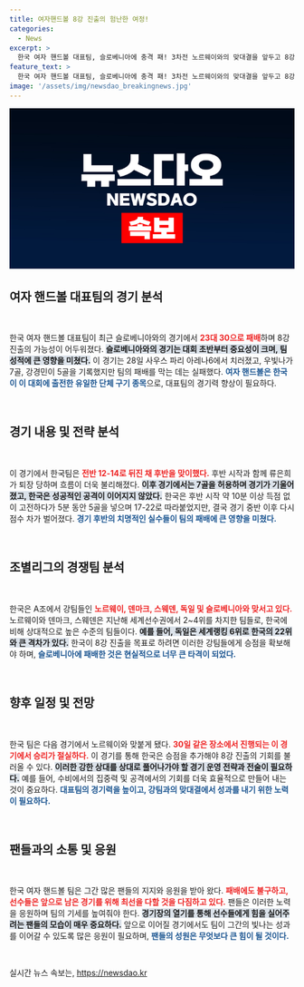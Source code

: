 ```yaml
---
title: 여자핸드볼 8강 진출의 험난한 여정!
categories:
  - News
excerpt: >
  한국 여자 핸드볼 대표팀, 슬로베니아에 충격 패! 3차전 노르웨이와의 맞대결을 앞두고 8강 진출 희망이 흔들리고 있다. 큰 도전이 시작된다!
feature_text: >
  한국 여자 핸드볼 대표팀, 슬로베니아에 충격 패! 3차전 노르웨이와의 맞대결을 앞두고 8강 진출 희망이 흔들리고 있다. 큰 도전이 시작된다!
image: '/assets/img/newsdao_breakingnews.jpg'
---
```


<p><img src="/assets/img/newsdao_breakingnews.jpg" alt="ranknews 속보" /></p>

<h2 data-ke-size="size26">여자 핸드볼 대표팀의 경기 분석</h2>

<p data-ke-size="size16">&nbsp;</p>

<p>한국 여자 핸드볼 대표팀이 최근 슬로베니아와의 경기에서 <b><span style="color: #ee2323;"> 23대 30으로 패배</span></b>하며 8강 진출의 가능성이 어두워졌다. <b><span style="background-color: #21538527;">슬로베니아와의 경기는 대회 초반부터 중요성이 크며, 팀 성적에 큰 영향을 미쳤다.</span></b> 이 경기는 28일 사우스 파리 아레나6에서 치러졌고, 우빛나가 7골, 강경민이 5골을 기록했지만 팀의 패배를 막는 데는 실패했다. <b><span style="color: #1a5490;">여자 핸드볼은 한국이 이 대회에 출전한 유일한 단체 구기 종목</span></b>으로, 대표팀의 경기력 향상이 필요하다.</p>

<p data-ke-size="size16">&nbsp;</p>

<h2 data-ke-size="size26">경기 내용 및 전략 분석</h2>

<p data-ke-size="size16">&nbsp;</p>

<p>이 경기에서 한국팀은 <b><span style="color: #ee2323;">전반 12-14로 뒤진 채 후반을 맞이했다.</span></b> 후반 시작과 함께 류은희가 퇴장 당하며 흐름이 더욱 불리해졌다. <b><span style="background-color: #21538527;">이후 경기에서는 7골을 허용하며 경기가 기울어졌고, 한국은 성공적인 공격이 이어지지 않았다.</span></b> 한국은 후반 시작 약 10분 이상 득점 없이 고전하다가 5분 동안 5골을 넣으며 17-22로 따라붙었지만, 결국 경기 중반 이후 다시 점수 차가 벌어졌다. <b><span style="color: #1a5490;">경기 후반의 치명적인 실수들이 팀의 패배에 큰 영향을 미쳤다.</span></b></p>

<p data-ke-size="size16">&nbsp;</p>

<h2 data-ke-size="size26">조별리그의 경쟁팀 분석</h2>

<p data-ke-size="size16">&nbsp;</p>

<p>한국은 A조에서 강팀들인 <b><span style="color: #ee2323;">노르웨이, 덴마크, 스웨덴, 독일 및 슬로베니아와 맞서고 있다.</span></b> 노르웨이와 덴마크, 스웨덴은 지난해 세계선수권에서 2~4위를 차지한 팀들로, 한국에 비해 상대적으로 높은 수준의 팀들이다. <b><span style="background-color: #21538527;">예를 들어, 독일은 세계랭킹 6위로 한국의 22위와 큰 격차가 있다.</span></b> 한국이 8강 진출을 목표로 하려면 이러한 강팀들에게 승점을 확보해야 하며, <b><span style="color: #1a5490;">슬로베니아에 패배한 것은 현실적으로 너무 큰 타격이 되었다.</span></b></p>

<p data-ke-size="size16">&nbsp;</p>

<h2 data-ke-size="size26">향후 일정 및 전망</h2>

<p data-ke-size="size16">&nbsp;</p>

<p>한국 팀은 다음 경기에서 노르웨이와 맞붙게 됐다. <b><span style="color: #ee2323;">30일 같은 장소에서 진행되는 이 경기에서 승리가 절실하다.</span></b> 이 경기를 통해 한국은 승점을 추가해야 8강 진출의 기회를 불러올 수 있다. <b><span style="background-color: #21538527;">이러한 강한 상대를 상대로 풀어나가야 할 경기 운영 전략과 전술이 필요하다.</span></b> 예를 들어, 수비에서의 집중력 및 공격에서의 기회를 더욱 효율적으로 만들어 내는 것이 중요하다. <b><span style="color: #1a5490;">대표팀의 경기력을 높이고, 강팀과의 맞대결에서 성과를 내기 위한 노력이 필요하다.</span></b></p>

<p data-ke-size="size16">&nbsp;</p>

<h2 data-ke-size="size26">팬들과의 소통 및 응원</h2>

<p data-ke-size="size16">&nbsp;</p>

<p>한국 여자 핸드볼 팀은 그간 많은 팬들의 지지와 응원을 받아 왔다. <b><span style="color: #ee2323;">패배에도 불구하고, 선수들은 앞으로 남은 경기를 위해 최선을 다할 것을 다짐하고 있다.</span></b> 팬들은 이러한 노력을 응원하며 팀의 기세를 높여줘야 한다. <b><span style="background-color: #21538527;">경기장의 열기를 통해 선수들에게 힘을 실어주려는 팬들의 모습이 매우 중요하다.</span></b> 앞으로 이어질 경기에서도 팀이 그간의 빛나는 성과를 이어갈 수 있도록 많은 응원이 필요하며, <b><span style="color: #1a5490;">팬들의 성원은 무엇보다 큰 힘이 될 것이다.</span></b></p>

<p data-ke-size="size16">&nbsp;</p>
실시간 뉴스 속보는, <a href="https://newsdao.kr" rel="dofollow">https://newsdao.kr</a>


